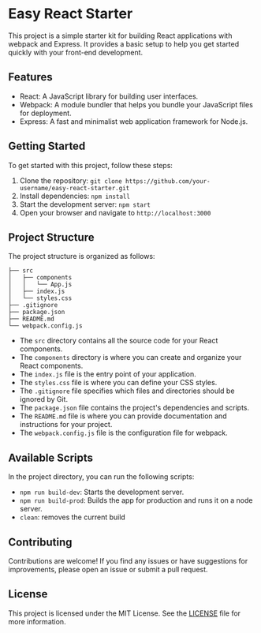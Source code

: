 # Easy React Starter

This project is a simple starter kit for building React applications with webpack and Express. It provides a basic setup to help you get started quickly with your front-end development.

## Features

- React: A JavaScript library for building user interfaces.
- Webpack: A module bundler that helps you bundle your JavaScript files for deployment.
- Express: A fast and minimalist web application framework for Node.js.

## Getting Started

To get started with this project, follow these steps:

1. Clone the repository: `git clone https://github.com/your-username/easy-react-starter.git`
2. Install dependencies: `npm install`
3. Start the development server: `npm start`
4. Open your browser and navigate to `http://localhost:3000`

## Project Structure

The project structure is organized as follows:

```
├── src
│   ├── components
│   │   └── App.js
│   ├── index.js
│   └── styles.css
├── .gitignore
├── package.json
├── README.md
└── webpack.config.js
```

- The `src` directory contains all the source code for your React components.
- The `components` directory is where you can create and organize your React components.
- The `index.js` file is the entry point of your application.
- The `styles.css` file is where you can define your CSS styles.
- The `.gitignore` file specifies which files and directories should be ignored by Git.
- The `package.json` file contains the project's dependencies and scripts.
- The `README.md` file is where you can provide documentation and instructions for your project.
- The `webpack.config.js` file is the configuration file for webpack.

## Available Scripts

In the project directory, you can run the following scripts:

- `npm run build-dev`: Starts the development server.
- `npm run build-prod`: Builds the app for production and runs it on a node server.
- `clean`: removes the current build

## Contributing

Contributions are welcome! If you find any issues or have suggestions for improvements, please open an issue or submit a pull request.

## License

This project is licensed under the MIT License. See the [LICENSE](LICENSE) file for more information.
